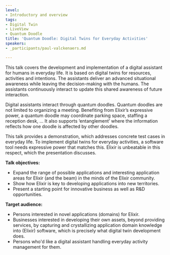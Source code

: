```yaml
---
level:
- Introductory and overview
tags:
- Digital Twin
- LiveView
- Quantum Doodle
title: 'Quantum Doodle: Digital Twins for Everyday Activities'
speakers:
- _participants/paul-valckenaers.md

---
```

This talk covers the development and implementation of a digital assistant for humans in everyday life. It is based on digital twins for resources, activities and intentions. The assistants deliver an advanced situational awareness while leaving the decision-making with the humans. The assistants continuously interact to update this shared awareness of future interaction.

Digital assistants interact through quantum doodles. Quantum doodles are not limited to organizing a meeting. Benefiting from Elixir’s expressive power, a quantum doodle may coordinate parking space, staffing a reception desk, ... It also supports ‘entanglement’ where the information reflects how one doodle is affected by other doodles.

This talk provides a demonstration, which addresses concrete test cases in everyday life. To implement digital twins for everyday activities, a software tool needs expressive power that matches this. Elixir is unbeatable in this respect, which the presentation discusses.

**Talk objectives:**	
* Expand the range of possible applications and interesting application areas for Elixir (and the beam) in the minds of the Elixir community.
* Show how Elixir is key to developing applications into new territories.
* Present a starting point for innovative business as well as R&D opportunities.

**Target audience:**	
* Persons interested in novel applications (domains) for Elixir. 
* Businesses interested in developing their own assets, beyond providing services, by capturing and crystallizing application domain knowledge into (Elixir) software, which is precisely what digital twin development does.
* Persons who'd like a digital assistant handling everyday activity management for them.